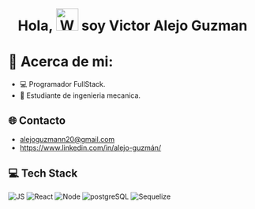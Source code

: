 <h1 align="center"> Hola, <img src="https://raw.githubusercontent.com/nixin72/nixin72/master/wave.gif" 
         alt="Waving hand animated gif"
         height="45"
         width="45" /> soy Victor Alejo Guzman</h1>

# 💫 Acerca de mi:

- 💻 Programador FullStack.
- 🔩 Estudiante de ingenieria mecanica.

## 🌐 Contacto

- alejoguzmann20@gmail.com
- https://www.linkedin.com/in/alejo-guzmán/

## 💻 Tech Stack

![JS](https://img.shields.io/badge/JavaScript-black?style=for-the-badge&logo=JavaScript) ![React](https://img.shields.io/badge/React-grey?style=for-the-badge&logo=react) ![Node](https://img.shields.io/badge/Node.Js-green?style=for-the-badge) ![postgreSQL](https://img.shields.io/badge/PostgreSQL-aaaaaa?style=for-the-badge&logo=postgreSQL) ![Sequelize](https://img.shields.io/badge/sequelize-0f2f78?style=for-the-badge&logo=sequelize)
